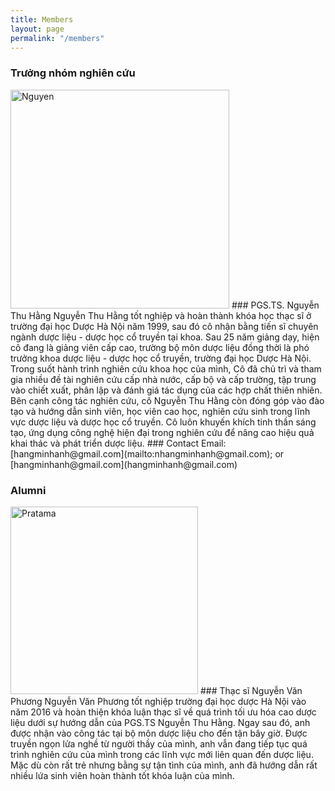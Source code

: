 ```yaml
---
title: Members
layout: page
permalink: "/members"
---
```


### Trưởng nhóm nghiên cứu

<img src="{{site.baseurl}}/assets/images/nguyen.jpg" alt="Nguyen" style="height: 350px"/>
### PGS.TS. Nguyễn Thu Hằng
Nguyễn Thu Hằng tốt nghiệp và hoàn thành khóa học thạc sĩ ở trường đại học Dược Hà Nội năm 1999, sau đó cô nhận bằng tiến sĩ chuyên ngành dược liệu - dược học cổ truyền tại khoa. Sau 25 năm giảng dạy, hiện cô đang là giảng viên cấp cao, trường bộ môn dược liệu đồng thời là phó trưởng khoa dược liệu - dược học cổ truyền, trường đại học Dược Hà Nội. Trong suốt hành trình nghiên cứu khoa học của mình, Cô đã chủ trì và tham gia nhiều đề tài nghiên cứu cấp nhà nước, cấp bộ và cấp trường, tập trung vào chiết xuất, phân lập và đánh giá tác dụng của các hợp chất thiên nhiên. Bên cạnh công tác nghiên cứu, cô Nguyễn Thu Hằng còn đóng góp vào đào tạo và hướng dẫn sinh viên, học viên cao học, nghiên cứu sinh trong lĩnh vực dược liệu và dược học cổ truyền. Cô luôn khuyến khích tinh thần sáng tạo, ứng dụng công nghệ hiện đại trong nghiên cứu để nâng cao hiệu quả khai thác và phát triển dược liệu.
### Contact
Email: [hangminhanh@gmail.com](mailto:nhangminhanh@gmail.com); or [hangminhanh@gmail.com](hangminhanh@gmail.com)


### Alumni

<img src="{{site.baseurl}}/assets/images/pratama.png" alt="Pratama" style="height: 300px"/>
### Thạc sĩ Nguyễn Văn Phương
Nguyễn Văn Phương tốt nghiệp trường đại học dược Hà Nội vào năm 2016 và hoàn thiện khóa luận thạc sĩ về quá trình tối ưu hóa cao dược liệu dưới sự hướng dẫn của PGS.TS Nguyễn Thu Hằng. Ngay sau đó, anh được nhận vào công tác tại bộ môn dược liệu cho đến tận bây giờ. Được truyền ngọn lửa nghề từ người thầy của mình, anh vẫn đang tiếp tục quá trình nghiên cứu của mình trong các lĩnh vực mới liên quan đến dược liệu. Mặc dù còn rất trẻ nhưng bằng sự tận tình của mình, anh đã hướng dẫn rất nhiều lứa sinh viên hoàn thành tốt khóa luận của mình.
